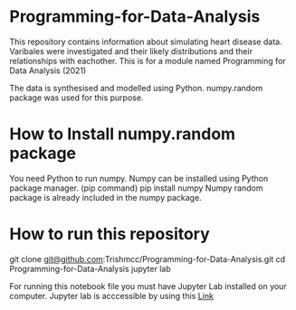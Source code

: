 # Programming-for-Data-Analysis

This repository contains information about simulating heart disease data. Varibales were investigated and their likely distributions and their relationships with eachother. This is for a module named Programming for Data Analysis (2021) 

The data is synthesised and modelled using Python. numpy.random package was used for this purpose.

# How to Install numpy.random package
You need Python to run numpy. Numpy can be installed using Python package manager. (pip command)
    pip install numpy
Numpy random package is already included in the numpy package.

# How to run this repository

git clone git@github.com:Trishmcc/Programming-for-Data-Analysis.git
 cd Programming-for-Data-Analysis
 jupyter lab

For running this notebook file you must have Jupyter Lab installed on your computer.
Jupyter lab is acccessible by using this [Link](https://jupyter.org/)


 



